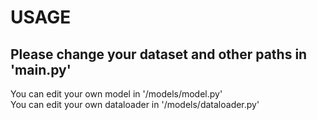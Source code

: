 <h1>USAGE</h1>

<h2> Please change your dataset and other paths in 'main.py'</h2>


You can edit your own model in '/models/model.py'</br>
You can edit your own dataloader in '/models/dataloader.py'
